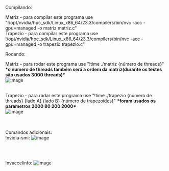 Compilando:

Matriz - para compilar este programa use "!/opt/nvidia/hpc_sdk/Linux_x86_64/23.3/compilers/bin/nvc  -acc -gpu=managed -o matriz matriz.c"
<br>Trapezio - para compilar este programa use !/opt/nvidia/hpc_sdk/Linux_x86_64/23.3/compilers/bin/nvc  -acc -gpu=managed -o trapezio trapezio.c"

Rodando:

Matriz - para rodar este programa use "!time ./matriz {número de threads}" <strong>\*o numero de threads também será a ordem da matriz(durante os testes são usados 3000 threads)\*</strong><br>
![image](https://github.com/enzoDamatoDev/Computacao-Paralela/assets/79601694/14b52451-c4e1-4056-85ab-e9ddcd7108a3)


<br>Trapezio - para rodar este programa use "!time ./trapezio {número de threads} {lado A} {lado B} {número de trapezoides}" <strong>\*foram usados os parametros 2000 80 200 2000\*</strong><br>
![image](https://github.com/enzoDamatoDev/Computacao-Paralela/assets/79601694/f47507a4-fbca-40dd-a3cd-40c2e4399100)

<br><br>
Comandos adicionais:<br>
!nvidia-smi:
![image](https://github.com/enzoDamatoDev/Computacao-Paralela/assets/79601694/4a1eb62c-3500-4525-a6f0-8870b3016c8c)

<br><br>

!nvaccelinfo:
![image](https://github.com/enzoDamatoDev/Computacao-Paralela/assets/79601694/f5daced7-a280-4063-8b00-09f68f09d32a)
